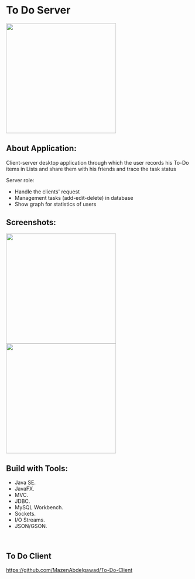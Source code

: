 # To Do Server
<img src="https://user-images.githubusercontent.com/44899782/79294131-b94a2780-7ed5-11ea-9d0a-fffddaf3af51.jpg" height = 300 >


## About Application:
Client-server desktop application through which the user records his To-Do items in Lists and share them with his friends and trace the task status

Server role:
- Handle the clients' request 
- Management tasks (add-edit-delete) in database
- Show graph for statistics of users


## Screenshots:
<div>
<img src= "https://user-images.githubusercontent.com/44899782/79294424-6fae0c80-7ed6-11ea-99a7-4b98343f3c65.png" width = 300>
<img src= "https://user-images.githubusercontent.com/44899782/79294426-7177d000-7ed6-11ea-8114-f5b828eaed32.png" width = 300>
</div>


## Build with Tools:
- Java SE.
- JavaFX.
- MVC.
- JDBC.
- MySQL Workbench.
- Sockets.
- I/O Streams.
- JSON/GSON.

<br/>

## To Do Client
https://github.com/MazenAbdelgawad/To-Do-Client
